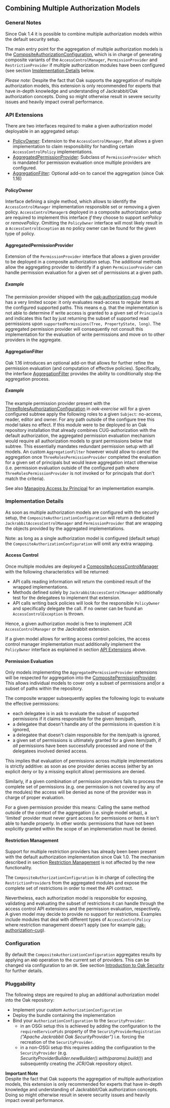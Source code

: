 <!--
   Licensed to the Apache Software Foundation (ASF) under one or more
   contributor license agreements.  See the NOTICE file distributed with
   this work for additional information regarding copyright ownership.
   The ASF licenses this file to You under the Apache License, Version 2.0
   (the "License"); you may not use this file except in compliance with
   the License.  You may obtain a copy of the License at

       http://www.apache.org/licenses/LICENSE-2.0

   Unless required by applicable law or agreed to in writing, software
   distributed under the License is distributed on an "AS IS" BASIS,
   WITHOUT WARRANTIES OR CONDITIONS OF ANY KIND, either express or implied.
   See the License for the specific language governing permissions and
   limitations under the License.
-->

Combining Multiple Authorization Models
--------------------------------------------------------------------------------

### General Notes

Since Oak 1.4 it is possible to combine multiple authorization models within the
default security setup.

The main entry point for the aggregation of multiple authorization models is the
[CompositeAuthorizationConfiguration], which is in charge of generating composite 
variants of the `AccessControlManager`, `PermissionProvider` and `RestrictionProvider` 
if multiple authorization modules have been configured (see section [Implementation Details](#details) below.

_Please note:_
Despite the fact that Oak supports the aggregation of multiple authorization 
models, this extension is only recommended for experts that have in-depth
knowledge and understanding of Jackrabbit/Oak authorization concepts. Doing so 
might otherwise result in severe security issues and heavily impact overall performance.

<a name="api_extensions"></a>
### API Extensions

There are two interfaces required to make a given authorization model deployable 
in an aggregated setup:

- [PolicyOwner]: Extension to the `AccessControlManager`, that allows a given implementation to claim responsibility for handling certain `AccessControlPolicy` implementations.
- [AggregatedPermissionProvider]: Subclass of `PermissionProvider` which is mandated for permission evaluation once multiple providers are configured.
- [AggregationFilter]: Optional add-on to cancel the aggregation (since Oak 1.16)

#### PolicyOwner

Interface defining a single method, which allows to identify the `AccessControlManager` 
implementation responsible set or removing a given policy. `AccessControlManager`s 
deployed in a composite authorization setup are required to implement this interface 
_if_ they choose to support _setPolicy_ or _removePolicy_. Omitting the `PolicyOwner` 
interface will most likely result in a `AccessControlException` as no policy owner 
can be found for the given type of policy.

#### AggregatedPermissionProvider

Extension of the `PermissionProvider` interface that allows a given provider to 
be deployed in a composite authorization setup. The additional methods allow the 
aggregating provider to identify if a given `PermissionProvider` can handle permission 
evaluation for a given set of permissions at a given path.

##### Example

The permission provider shipped with the [oak-authorization-cug](cug.html#details) module 
has a very limited scope: it only evaluates read-access to regular items at the 
configured supported paths. This means e.g. that the implementation is not able to 
determine if write access is granted to a given set of `Principal`s and indicates 
this fact by just returning the subset of supported read permissions upon 
`supportedPermissions(Tree, PropertyState, long)`. The aggregated permission provider 
will consequently not consult this implementation for the evaluation of write 
permissions and move on to other providers in the aggregate.

#### AggregationFilter

Oak 1.16 introduces an optional add-on that allows for further refine the permission evaluation (and computation of 
effective policies). Specifically, the interface [AggregationFilter] provides the ability to conditionally stop the 
aggregation process.

##### Example

The example permission provider present with the [ThreeRolesAuthorizationConfiguration] in _oak-exercise_ will for a given 
configured subtree apply the following roles to a given `Subject`: no-access, reader, editor and owner. For any path 
outside of the configure tree this model takes no effect. 
If this module were to be deployed to an Oak repository installation that already combines CUG-authorization with the 
default authorization, the aggregated permission evaluation mechanism would require all authorization models to grant 
permissions below that subtree. This essentially mandates redundant permission setup with all models. An custom `AggregationFilter` 
however would allow to cancel the aggregation once `ThreeRolesPermissionProvider` completed the evaluation for a given 
set of principals but would leave aggregation intact otherwise (i.e. permission evaluation outside of the configured path 
where `ThreeRolesPermissionProvider` is not invoked or for principals that don't match the criteria).

See also [Managing Access by Principal](principalbased.html#details_aggregationfilter) for an implementation example.

<a name="details"></a>
### Implementation Details

As soon as multiple authorization models are configured with the security setup, 
the `CompositeAuthorizationConfiguration` will return a dedicated `JackrabbitAccessControlManager` 
and `PermissionProvider` that are wrapping the objects provided by the aggregated 
implementations.

Note: as long as a single authorization model is configured (default setup) the 
`CompositeAuthorizationConfiguration` will omit any extra wrapping.

#### Access Control

Once multiple modules are deployed a [CompositeAccessControlManager] with the following 
characteristics will be returned:

- API calls reading information will return the combined result of the wrapped implementations. 
- Methods defined solely by `JackrabbitAccessControlManager` additionally test for the delegatees to implement that extension.
- API calls writing back policies will look for the responsible `PolicyOwner` and specifically delegate the call. If no owner can be found an `AccessControlException` is thrown. 

Hence, a given authorization model is free to implement JCR `AccessControlManager` 
or the Jackrabbit extension.

If a given model allows for writing access control policies, the access control manager
implementation must additionally implement the `PolicyOwner` interface as explained in 
section [API Extensions](#api_extensions) above.

#### Permission Evaluation

Only models implementing the `AggregatedPermissionProvider` extensions will be 
respected for aggregation into the [CompositePermissionProvider]. This allows 
individual models to cover only a subset of permissions and|or a subset of paths 
within the repository.

The composite wrapper subsequently applies the following logic to evaluate the 
effective permissions:

- each delegatee is in ask to evaluate the subset of supported permissions if it 
  claims responsible for the given item/path,
- a delegatee that doesn't handle any of the permissions in question it is ignored,
- a delegatee that doesn't claim responsible for the item/path is ignored,
- a given set of permissions is ultimately granted for a given item/path, if _all_ 
  permissions have been successfully processed and none of the delegatees involved 
  denied access.
  
This implies that evaluation of permissions across multiple implementations is 
strictly additive: as soon as one provider denies access (either by an explicit 
deny or by a missing explicit allow) permissions are denied.

Similarly, if a given combination of permission providers fails to process the 
complete set of permissions (e.g. one permission is not covered by any of the modules) 
the access will be denied as none of the provider was in charge of proper evaluation.

For a given permission provider this means: Calling the same method outside of 
the context of the aggregation (i.e. single model setup), a 'limited' provider must 
never grant access for permissions or items it isn't able to handle properly. 
In other words: permissions that have not been explicitly granted within the scope 
of an implementation must be denied.

#### Restriction Management

Support for multiple restriction providers has already been been present with the 
default authorization implementation since Oak 1.0. The mechanism described in 
section [Restriction Management](restriction.html) is not affected by the new functionality.

The `CompositeAuthorizationConfiguration` is in charge of collecting 
the `RestrictionProvider`s from the aggregated modules and expose the complete 
set of restrictions in order to meet the API contract. 

Nevertheless, each authorization model is responsible for exposing, validating and 
evaluating the subset of restrictions it can handle through the access control API 
extensions and the permission evaluation, respectively. A given model may decide to 
provide no support for restrictions. Examples include modules that deal with different 
types of `AccessControlPolicy` where restriction management doesn't apply (see for example [oak-authorization-cug](cug.html#details)).
               
<a name="configuration"></a>
### Configuration

By default the `CompositeAuthorizationConfiguration` aggregates results by applying an `AND` operation to the current set of providers.
This can be changed via configuration to an `OR`. See section [Introduction to Oak Security](../../introduction.html#configuration) for further details.

<a name="pluggability"></a>
### Pluggability

The following steps are required to plug an additional authorization model into 
the Oak repository:

- Implement your custom `AuthorizationConfiguration`
- Deploy the bundle containing the implementation
- Bind your `AuthorizationConfiguration` to the `SecurityProvider`:
    - in an OSGi setup this is achieved by adding the configuration to the 
      `requiredServicePids` property of the `SecurityProviderRegistration` _("Apache Jackrabbit Oak SecurityProvider")_ 
      i.e. forcing the recreation of the `SecurityProvider`.
    - in a non-OSGi setup this requires adding the configuration 
      to the `SecurityProvider` (e.g. _SecurityProviderBuilder.newBuilder().with(params).build()_)
      and subsequently creating the JCR/Oak repository object.

**Important Note**  
Despite the fact that Oak supports the aggregation of multiple authorization 
models, this extension is only recommended for experts that have in-depth
knowledge and understanding of Jackrabbit/Oak authorization concepts. Doing so 
might otherwise result in severe security issues and heavily impact overall performance.

<!-- hidden references -->
[PolicyOwner]: /oak/docs/apidocs/org/apache/jackrabbit/oak/spi/security/authorization/accesscontrol/PolicyOwner.html
[AggregatedPermissionProvider]: /oak/docs/apidocs/org/apache/jackrabbit/oak/spi/security/authorization/permission/AggregatedPermissionProvider.html
[AggregationFilter]: /oak/docs/apidocs/org/apache/jackrabbit/oak/spi/security/authorization/permission/AggregationFilter.html
[CompositeAuthorizationConfiguration]: http://svn.apache.org/repos/asf/jackrabbit/oak/trunk/oak-core/src/main/java/org/apache/jackrabbit/oak/security/authorization/composite/CompositeAuthorizationConfiguration.java
[CompositeAccessControlManager]: http://svn.apache.org/repos/asf/jackrabbit/oak/trunk/oak-core/src/main/java/org/apache/jackrabbit/oak/security/authorization/composite/CompositeAccessControlManager.java
[CompositePermissionProvider]: http://svn.apache.org/repos/asf/jackrabbit/oak/trunk/oak-core/src/main/java/org/apache/jackrabbit/oak/security/authorization/composite/CompositePermissionProvider.java
[ThreeRolesAuthorizationConfiguration]: http://svn.apache.org/repos/asf/jackrabbit/oak/trunk/oak-exercise/src/main/java/org/apache/jackrabbit/oak/exercise/security/authorization/models/simplifiedroles/ThreeRolesAuthorizationConfiguration.java